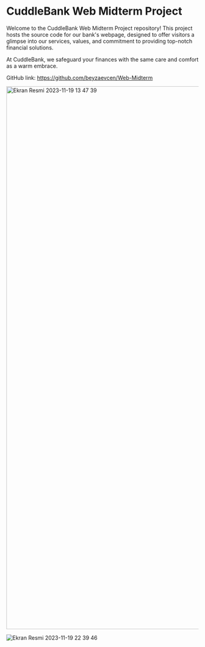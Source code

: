 # CuddleBank Web Midterm Project

Welcome to the CuddleBank Web Midterm Project repository! This project hosts the source code for our bank's webpage, designed to offer visitors a glimpse into our services, values, and commitment to providing top-notch financial solutions.

At CuddleBank, we safeguard your finances with the same care and comfort as a warm embrace.

GitHub link: https://github.com/beyzaevcen/Web-Midterm

<img width="1423" alt="Ekran Resmi 2023-11-19 13 47 39" src="https://github.com/beyzaevcen/Web-Midterm/assets/95762073/a052d825-d196-4825-a19c-0e473d46241d">

![Ekran Resmi 2023-11-19 22 39 46](https://github.com/beyzaevcen/Web-Midterm/assets/95762073/dedc65cf-5bf7-4ae9-a0d5-ab02ea4ed84d)
